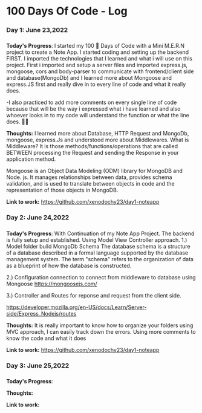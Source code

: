 # 100 Days Of Code - Log

### Day 1: June 23,2022  
##### 

**Today's Progress**:  I started my 100 🦾 Days of Code with a Mini M.E.R.N project to create a Note App. I started coding and setting up the backend FIRST. I imported the technologies that I learned and what i will use on this project. First i imported and setup a server files and imported express.js, mongoose, cors and body-parser to communicate with frontend/client side and database(MongoDb) and I learned more about Mongoose and express.JS first and really dive in to every line of code and what it really does. 

-I also practiced to add more comments on every single line of code because that will be the way i expressed what i have learned and also whoever looks in to my code will understand the function or what the line does. 👌🏾

**Thoughts:** 
I learned more about Database, HTTP Request and MongoDb, mongoose, express.Js and understood more about Middlewares. 
What is Middleware? It is those methods/functions/operations that are called BETWEEN processing the Request and sending the Response in your application method.

Mongoose is an Object Data Modeling (ODM) library for MongoDB and Node. js. It manages relationships between data, provides schema validation, and is used to translate between objects in code and the representation of those objects in MongoDB.


 
**Link to work:**  https://github.com/xenodochy23/day1-noteapp

### Day 2: June 24,2022 
##### 

**Today's Progress**: With Continuation of my Note App Project. The backend is fully setup and established. Using Model View Controller approach. 
1.) Model folder build MongoDb Schema 
The database schema is a structure of a database described in a formal language supported by the database management system. The term "schema" refers to the organization of data as a blueprint of how the database is constructed. 

2.) Configuration connection to connect from middleware to database using Mongoose 
https://mongoosejs.com/

3.) Controller and Routes for reponse and request from the client side.

https://developer.mozilla.org/en-US/docs/Learn/Server-side/Express_Nodejs/routes

**Thoughts:** 
It is really important to know how to organize your folders using MVC approach,  I can easily track down the errors.
Using more comments to know the code and what it does 


**Link to work:** 
https://github.com/xenodochy23/day1-noteapp

### Day 3: June 25,2022 
##### 

**Today's Progress**: 

**Thoughts:** 

**Link to work:** 


